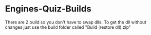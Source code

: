# Engines-Quiz-Builds

There are 2 build so you don't have to swap dlls.
To get the dll without changes just use the build folder called "Build (restore dll).zip"
